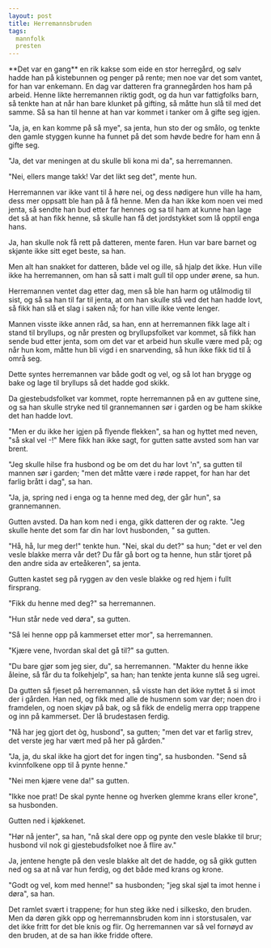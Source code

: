 ```yaml
---
layout: post
title: Herremannsbruden
tags:
  mannfolk
  presten
---
```


<section markdown='1'>
**Det var en gang** en rik kakse som eide en stor herregård, og sølv hadde han på kistebunnen og penger på rente; men noe var det som vantet, for han var enkemann. En dag var datteren fra grannegården hos ham på arbeid. Henne likte herremannen riktig godt, og da hun var fattigfolks barn, så tenkte han at når han bare klunket på gifting, så måtte hun slå til med det samme. Så sa han til henne at han var kommet i tanker om å gifte seg igjen.

"Ja, ja, en kan komme på så mye", sa jenta, hun sto der og smålo, og tenkte den gamle styggen kunne ha funnet på det som høvde bedre for ham enn å gifte seg.
</section>

"Ja, det var meningen at du skulle bli kona mi da", sa herremannen.

"Nei, ellers mange takk! Var det likt seg det", mente hun.

Herremannen var ikke vant til å høre nei, og dess nødigere hun ville ha ham, dess mer oppsatt ble han på å få henne. Men da han ikke kom noen vei med jenta, så sendte han bud etter far hennes og sa til ham at kunne han lage det så at han fikk henne, så skulle han få det jordstykket som lå opptil enga hans.

Ja, han skulle nok få rett på datteren, mente faren. Hun var bare barnet og skjønte ikke sitt eget beste, sa han.

Men alt han snakket for datteren, både vel og ille, så hjalp det ikke. Hun ville ikke ha herremannen, om han så satt i malt gull til opp under ørene, sa hun.

Herremannen ventet dag etter dag, men så ble han harm og utålmodig til sist, og så sa han til far til jenta, at om han skulle stå ved det han hadde lovt, så fikk han slå et slag i saken nå; for han ville ikke vente lenger.

Mannen visste ikke annen råd, sa han, enn at herremannen fikk lage alt i stand til bryllups, og når presten og bryllupsfolket var kommet, så fikk han sende bud etter jenta, som om det var et arbeid hun skulle være med på; og når hun kom, måtte hun bli vigd i en snarvending, så hun ikke fikk tid til å områ seg.

Dette syntes herremannen var både godt og vel, og så lot han brygge og bake og lage til bryllups så det hadde god skikk.

Da gjestebudsfolket var kommet, ropte herremannen på en av guttene sine, og sa han skulle stryke ned til grannemannen sør i garden og be ham skikke det han hadde lovt.

"Men er du ikke her igjen på flyende flekken", sa han og hyttet med neven, "så skal vel -!" Mere fikk han ikke sagt, for gutten satte avsted som han var brent.

"Jeg skulle hilse fra husbond og be om det du har lovt 'n", sa gutten til mannen sør i garden; "men det måtte være i røde rappet, for han har det farlig brått i dag", sa han.

"Ja, ja, spring ned i enga og ta henne med deg, der går hun", sa grannemannen.

Gutten avsted. Da han kom ned i enga, gikk datteren der og rakte. "Jeg skulle hente det som far din har lovt husbonden, " sa gutten.

"Hå, hå, lur meg der!" tenkte hun. "Nei, skal du det?" sa hun; "det er vel den vesle blakke merra vår det? Du får gå bort og ta henne, hun står tjoret på den andre sida av erteåkeren", sa jenta.

Gutten kastet seg på ryggen av den vesle blakke og red hjem i fullt firsprang.

"Fikk du henne med deg?" sa herremannen.

"Hun står nede ved døra", sa gutten.

"Så lei henne opp på kammerset etter mor", sa herremannen.

"Kjære vene, hvordan skal det gå til?" sa gutten.

"Du bare gjør som jeg sier, du", sa herremannen. "Makter du henne ikke åleine, så får du ta folkehjelp", sa han; han tenkte jenta kunne slå seg ugrei.

Da gutten så fjeset på herremannen, så visste han det ikke nyttet å si imot der i gården. Han ned, og fikk med alle de husmenn som var der; noen dro i framdelen, og noen skjøv på bak, og så fikk de endelig merra opp trappene og inn på kammerset. Der lå brudestasen ferdig.

"Nå har jeg gjort det òg, husbond", sa gutten; "men det var et farlig strev, det verste jeg har vært med på her på gården."

"Ja, ja, du skal ikke ha gjort det for ingen ting", sa husbonden. "Send så kvinnfolkene opp til å pynte henne."

"Nei men kjære vene da!" sa gutten.

"Ikke noe prat! De skal pynte henne og hverken glemme krans eller krone", sa husbonden.

Gutten ned i kjøkkenet.

"Hør nå jenter", sa han, "nå skal dere opp og pynte den vesle blakke til brur; husbond vil nok gi gjestebudsfolket noe å flire av."

Ja, jentene hengte på den vesle blakke alt det de hadde, og så gikk gutten ned og sa at nå var hun ferdig, og det både med krans og krone.

"Godt og vel, kom med henne!" sa husbonden; "jeg skal sjøl ta imot henne i døra", sa han.

Det ramlet svært i trappene; for hun steg ikke ned i silkesko, den bruden. Men da døren gikk opp og herremannsbruden kom inn i storstusalen, var det ikke fritt for det ble knis og flir. Og herremannen var så vel fornøyd av den bruden, at de sa han ikke fridde oftere.
